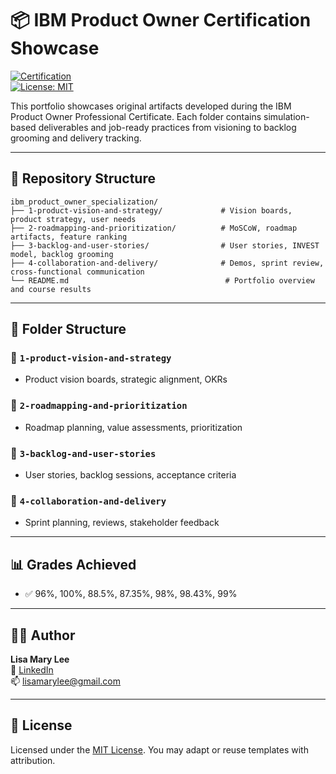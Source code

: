 # 📦 IBM Product Owner Certification Showcase

[![Certification](https://img.shields.io/badge/IBM-Product_Owner-blue)](https://www.coursera.org/professional-certificates/ibm-product-owner)  
[![License: MIT](https://img.shields.io/badge/License-MIT-yellow.svg)](LICENSE)

This portfolio showcases original artifacts developed during the IBM Product Owner Professional Certificate. Each folder contains simulation-based deliverables and job-ready practices from visioning to backlog grooming and delivery tracking.

---

## 📁 Repository Structure

```
ibm_product_owner_specialization/
├── 1-product-vision-and-strategy/             # Vision boards, product strategy, user needs
├── 2-roadmapping-and-prioritization/          # MoSCoW, roadmap artifacts, feature ranking
├── 3-backlog-and-user-stories/                # User stories, INVEST model, backlog grooming
├── 4-collaboration-and-delivery/              # Demos, sprint review, cross-functional communication
└── README.md                                   # Portfolio overview and course results
```

---

## 📁 Folder Structure

### 🔹 `1-product-vision-and-strategy`
- Product vision boards, strategic alignment, OKRs

### 🔹 `2-roadmapping-and-prioritization`
- Roadmap planning, value assessments, prioritization

### 🔹 `3-backlog-and-user-stories`
- User stories, backlog sessions, acceptance criteria

### 🔹 `4-collaboration-and-delivery`
- Sprint planning, reviews, stakeholder feedback

---

## 📊 Grades Achieved

- ✅ 96%, 100%, 88.5%, 87.35%, 98%, 98.43%, 99%

---

## 🧑‍💻 Author
**Lisa Mary Lee**  
💼 [LinkedIn](https://www.linkedin.com/in/lisamarylee)  
📫 lisamarylee@gmail.com

---

## 📜 License
Licensed under the [MIT License](LICENSE). You may adapt or reuse templates with attribution.
